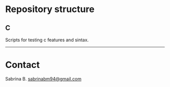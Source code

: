# Repository structure

## C

Scripts for testing c features and sintax.

---

# Contact
Sabrina B.
sabrinabm94@gmail.com

